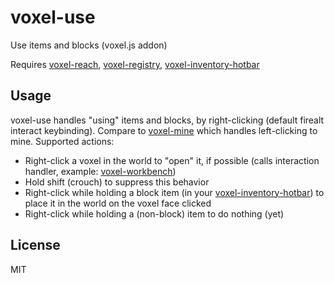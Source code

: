 # voxel-use

Use items and blocks (voxel.js addon)

Requires [voxel-reach](https://github.com/deathcap/voxel-reach), [voxel-registry](https://github.com/deathcap/voxel-registry), [voxel-inventory-hotbar](https://github.com/deathcap/voxel-inventory-hotbar)

## Usage

voxel-use handles "using" items and blocks, by right-clicking (default firealt interact keybinding).
Compare to [voxel-mine](https://github.com/deathcap/voxel-mine) which handles left-clicking to mine. Supported actions:

* Right-click a voxel in the world to "open" it, if possible (calls interaction handler, example: [voxel-workbench](https://github.com/deathcap/voxel-workbench))
 * Hold shift (crouch) to suppress this behavior
* Right-click while holding a block item (in your [voxel-inventory-hotbar](https://github.com/deathcap/voxel-inventory-hotbar)) to place it in the world on the voxel face clicked
* Right-click while holding a (non-block) item to do nothing (yet)

## License

MIT


